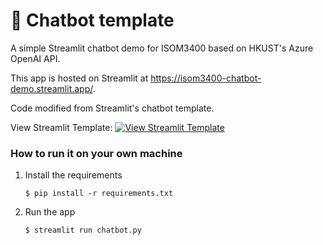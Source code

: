 # 💬 Chatbot template

A simple Streamlit chatbot demo for ISOM3400 based on HKUST's Azure OpenAI API.

This app is hosted on Streamlit at https://isom3400-chatbot-demo.streamlit.app/. 

Code modified from Streamlit's chatbot template.

View Streamlit Template:
[![View Streamlit Template](https://static.streamlit.io/badges/streamlit_badge_black_white.svg)](https://chatbot-template.streamlit.app/)

### How to run it on your own machine

1. Install the requirements

   ```
   $ pip install -r requirements.txt
   ```

2. Run the app

   ```
   $ streamlit run chatbot.py
   ```
